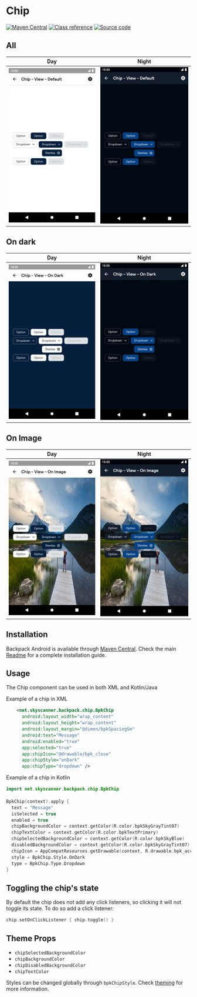# Chip

[![Maven Central](https://img.shields.io/maven-central/v/net.skyscanner.backpack/backpack-android)](https://search.maven.org/artifact/net.skyscanner.backpack/backpack-android)
[![Class reference](https://img.shields.io/badge/Class%20reference-Android-blue)](https://backpack.github.io/android/Backpack/net.skyscanner.backpack.chip)
[![Source code](https://img.shields.io/badge/Source%20code-GitHub-lightgrey)](https://github.com/Skyscanner/backpack-android/tree/main/Backpack/src/main/java/net/skyscanner/backpack/chip)

## All

| Day | Night |
| --- | --- |
| <img src="https://raw.githubusercontent.com/Skyscanner/backpack-android/main/docs/view/Chip/screenshots/all.png" alt="Chip component" width="375" /> |<img src="https://raw.githubusercontent.com/Skyscanner/backpack-android/main/docs/view/Chip/screenshots/all_dm.png" alt="Chip component - dark mode" width="375" /> |

## On dark

| Day | Night |
| --- | --- |
| <img src="https://raw.githubusercontent.com/Skyscanner/backpack-android/main/docs/view/Chip/screenshots/on-dark.png" alt="On dark Chip component" width="375" /> |<img src="https://raw.githubusercontent.com/Skyscanner/backpack-android/main/docs/view/Chip/screenshots/on-dark_dm.png" alt="On dark Chip component - dark mode" width="375" /> |

## On Image

| Day | Night |
| --- | --- |
| <img src="https://raw.githubusercontent.com/Skyscanner/backpack-android/main/docs/view/Chip/screenshots/on-image.png" alt="On Image Chip component" width="375" /> |<img src="https://raw.githubusercontent.com/Skyscanner/backpack-android/main/docs/view/Chip/screenshots/on-image_dm.png" alt="On Image Chip component - dark mode" width="375" /> |

## Installation

Backpack Android is available through [Maven Central](https://search.maven.org/artifact/net.skyscanner.backpack/backpack-android). Check the main [Readme](../../../README.md#installation) for a complete installation guide.

## Usage

The Chip component can be used in both XML and Kotlin/Java

Example of a chip in XML

```xml
    <net.skyscanner.backpack.chip.BpkChip
      android:layout_width="wrap_content"
      android:layout_height="wrap_content"
      android:layout_margin="@dimen/bpkSpacingSm"
      android:text="Message"
      android:enabled="true"
      app:selected="true"
      app:chipIcon="@drawable/bpk_close"
      app:chipStyle="onDark"
      app:chipType="dropdown" />
```

Example of a chip in Kotlin

```Kotlin
import net.skyscanner.backpack.chip.BpkChip

BpkChip(context).apply {
  text = "Message"
  isSelected = true
  enabled = true
  chipBackgroundColor = context.getColor(R.color.bpkSkyGrayTint07)
  chipTextColor = context.getColor(R.color.bpkTextPrimary)
  chipSelectedBackgroundColor = context.getColor(R.color.bpkSkyBlue)
  disabledBackgroundColor = context.getColor(R.color.bpkSkyGrayTint07)
  chipIcon = AppCompatResources.getDrawable(context, R.drawable.bpk_account)
  style = BpkChip.Style.OnDark
  type = BpkChip.Type.Dropdown
}
```

## Toggling the chip's state

By default the chip does not add any click listeners, so clicking it will not toggle its state.
To do so add a click listener:

```Kotlin
chip.setOnClickListener { chip.toggle() }
```

## Theme Props

- `chipSelectedBackgroundColor`
- `chipBackgroundColor`
- `chipDisabledBackgroundColor`
- `chipTextColor`


Styles can be changed globally through `bpkChipStyle`. Check [theming](https://github.com/Skyscanner/backpack-android/blob/main/docs/view/THEMING.md) for more information.
